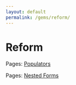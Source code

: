```yaml
---
layout: default
permalink: /gems/reform/
---
```


# Reform


Pages: [Populators](populators.html)

Pages: [Nested Forms](nested_forms.html)
